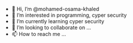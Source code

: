 - 👋 Hi, I’m @mohamed-osama-khaled
- 👀 I’m interested in programming, cyper security
- 🌱 I’m currently learning cyper security
- 💞️ I’m looking to collaborate on ...
- 📫 How to reach me ...

<!---
mohamed-osama-khaled/mohamed-osama-khaled is a ✨ special ✨ repository because its `README.md` (this file) appears on your GitHub profile.
You can click the Preview link to take a look at your changes.
--->
